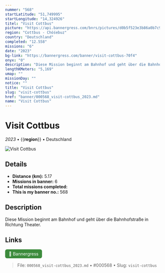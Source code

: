 ```yaml
---
nummer: "568"
startLatitude: "51,749995"
startLongitude: "14,324926"
titel: "Visit Cottbus"
picture: "https://api.bannergress.com/bnrs/pictures/d0b5f523e3b86a0b7c9c3e7e5a069b7d"
region: "Cottbus - Chóśebuz"
country: "Deutschland"
completed: "12.558"
missions: "6"
date: "2023"
bg-link: "https://bannergress.com/banner/visit-cottbus-70f4"
onyx: "0"
description: "Diese Mission beginnt am Bahnhof und geht über die Bahnhofstraße in Richtung Theater."
lengthKMeters: "5,169"
umap: ""
missionDay: ""
notice: ""
title: "Visit Cottbus"
slug: "visit-cottbus"
href: "banner/000568_visit-cottbus_2023.md"
name: "Visit Cottbus"
---
```

# Visit Cottbus

*2023* • {{__region__}} • Deutschland

![Visit Cottbus](https://api.bannergress.com/bnrs/pictures/d0b5f523e3b86a0b7c9c3e7e5a069b7d)



## Details
- **Distance (km):** 5.17
- **Missions in banner:** 6
- **Total missions completed:** 
- **This is my banner no.:** 568



## Description
Diese Mission beginnt am Bahnhof und geht über die Bahnhofstraße in Richtung Theater.



## Links
<a href="https://bannergress.com/banner/visit-cottbus-70f4" target="_blank" style="display:inline-block;margin-right:8px;padding:6px 12px;background:#3c8b3c;color:#fff;text-decoration:none;border-radius:6px;">🔗 Bannergress</a>



> File: `000568_visit-cottbus_2023.md` • #000568 • Slug: `visit-cottbus`
